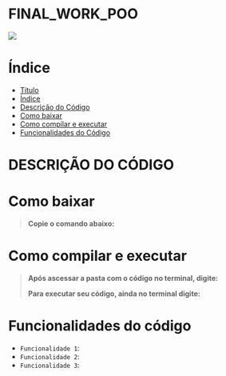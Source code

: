 # FINAL_WORK_POO
<img src="http://img.shields.io/static/v1?label=STATUS&message=EM/ANDAMENTO&color=RED&style=for-the-badge"/>
</p>


# Índice 

* [Título](#FINAL_WORK_POO)
* [Índice](#índice)
* [Descrição do Código](#descrição-do-código)
* [Como baixar]()
* [Como compilar e executar](#como-compilar-e-executar)
* [Funcionalidades do Código](#funcionalidades-do-código)

# DESCRIÇÃO DO CÓDIGO 


# Como baixar 

> **Copie o comando abaixo:**
> 
>

# Como compilar e executar

>**Após ascessar a pasta com o código no terminal, digite:**
> 
> 
>
> 
> 
>**Para executar seu código, ainda no terminal digite:** 
> 
> 

# Funcionalidades do código

- `Funcionalidade 1`:
- `Funcionalidade 2`: 
- `Funcionalidade 3`: 
